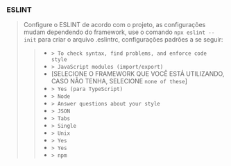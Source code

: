 ### ESLINT

> Configure o ESLINT de acordo com o projeto, as configurações mudam dependendo do framework, use o comando `npx eslint --init` para criar o arquivo .eslintrc, configurações padrões a se seguir:
>> * `> To check syntax, find problems, and enforce code style`
>> * `> JavaScript modules (import/export)`
>> * [SELECIONE O FRAMEWORK QUE VOCÊ ESTÁ UTILIZANDO, CASO NÃO TENHA, SELECIONE `none of these`]
>> * `> Yes (para TypeScript)`
>> * `> Node`
>> * `> Answer questions about your style`
>> * `> JSON`
>> * `> Tabs`
>> * `> Single`
>> * `> Unix`
>> * `> Yes`
>> * `> Yes`
>> * `> npm`